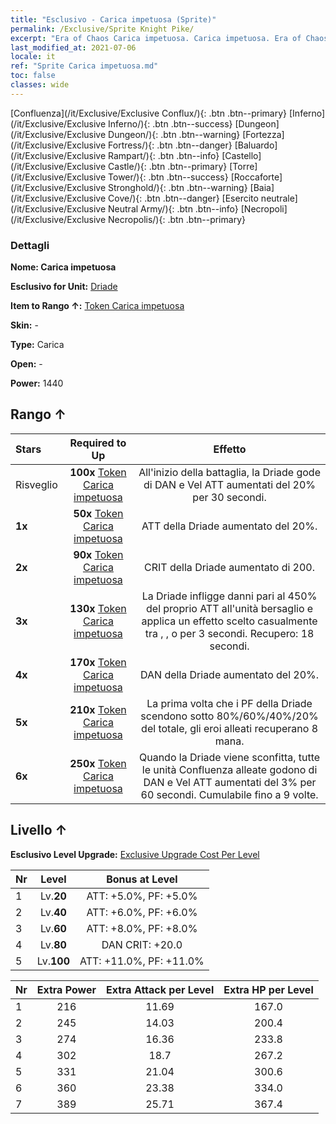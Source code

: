 ```yaml
---
title: "Esclusivo - Carica impetuosa (Sprite)"
permalink: /Exclusive/Sprite Knight Pike/
excerpt: "Era of Chaos Carica impetuosa. Carica impetuosa. Era of Chaos Esclusivo Carica impetuosa. Driade Esclusivo."
last_modified_at: 2021-07-06
locale: it
ref: "Sprite Carica impetuosa.md"
toc: false
classes: wide
---
```

 [Confluenza](/it/Exclusive/Exclusive Conflux/){: .btn .btn--primary} [Inferno](/it/Exclusive/Exclusive Inferno/){: .btn .btn--success} [Dungeon](/it/Exclusive/Exclusive Dungeon/){: .btn .btn--warning} [Fortezza](/it/Exclusive/Exclusive Fortress/){: .btn .btn--danger} [Baluardo](/it/Exclusive/Exclusive Rampart/){: .btn .btn--info} [Castello](/it/Exclusive/Exclusive Castle/){: .btn .btn--primary} [Torre](/it/Exclusive/Exclusive Tower/){: .btn .btn--success} [Roccaforte](/it/Exclusive/Exclusive Stronghold/){: .btn .btn--warning} [Baia](/it/Exclusive/Exclusive Cove/){: .btn .btn--danger} [Esercito neutrale](/it/Exclusive/Exclusive Neutral Army/){: .btn .btn--info} [Necropoli](/it/Exclusive/Exclusive Necropolis/){: .btn .btn--primary} 

### Dettagli
 **Nome: Carica impetuosa** 

 **Esclusivo for Unit:** [Driade](/it/units/Sprite/) 

 **Item to Rango ↑:** [Token Carica impetuosa](/ItemsIT/con_916/)

 **Skin:** -

 **Type:** Carica

 **Open:** -

 **Power:** 1440

## Rango ↑

  |     Stars    |  Required to Up | Effetto |
  |:-------------|:---------------:|:---------------:|
  |  Risveglio  | **100x** [Token Carica impetuosa](/ItemsIT/con_916/) | All'inizio della battaglia, la Driade gode di DAN e Vel ATT aumentati del 20% per 30 secondi. |
  | **1x** <i class="fas fa-star"/> | **50x** [Token Carica impetuosa](/ItemsIT/con_916/) | ATT della Driade aumentato del 20%. |
  | **2x** <i class="fas fa-star"/> | **90x** [Token Carica impetuosa](/ItemsIT/con_916/) | CRIT della Driade aumentato di 200. |
  | **3x** <i class="fas fa-star"/> | **130x** [Token Carica impetuosa](/ItemsIT/con_916/) | La Driade infligge danni pari al 450% del proprio ATT all'unità bersaglio e applica un effetto scelto casualmente tra <Congelamento>, <Combustione>, <Pietrificazione> o <Folgorazione> per 3 secondi. Recupero: 18 secondi. |
  | **4x** <i class="fas fa-star"/> | **170x** [Token Carica impetuosa](/ItemsIT/con_916/) | DAN della Driade aumentato del 20%. |
  | **5x** <i class="fas fa-star"/> | **210x** [Token Carica impetuosa](/ItemsIT/con_916/) | La prima volta che i PF della Driade scendono sotto 80%/60%/40%/20% del totale, gli eroi alleati recuperano 8 mana. |
  | **6x** <i class="fas fa-star"/> | **250x** [Token Carica impetuosa](/ItemsIT/con_916/) | Quando la Driade viene sconfitta, tutte le unità Confluenza alleate godono di DAN e Vel ATT aumentati del 3% per 60 secondi. Cumulabile fino a 9 volte. |


## Livello ↑
 **Esclusivo Level Upgrade:** [Exclusive Upgrade Cost Per Level](/Exclusive/ExclusiveUpgradeCostPerLevel/)

  |  Nr  |   Level  | Bonus at Level |
  |:-----|:--------:|:--------------:|
  | 1 | Lv.**20** | ATT: +5.0%, PF: +5.0% |
  | 2 | Lv.**40** | ATT: +6.0%, PF: +6.0% |
  | 3 | Lv.**60** | ATT: +8.0%, PF: +8.0% |
  | 4 | Lv.**80** | DAN CRIT: +20.0 |
  | 5 | Lv.**100** | ATT: +11.0%, PF: +11.0% |


  |  Nr  |  Extra Power | Extra Attack per Level | Extra HP per Level |
  |:-----|:--------:|:--------:|:--------:|
  | 1 | 216 | 11.69 | 167.0 |
  | 2 | 245 | 14.03 | 200.4 |
  | 3 | 274 | 16.36 | 233.8 |
  | 4 | 302 | 18.7 | 267.2 |
  | 5 | 331 | 21.04 | 300.6 |
  | 6 | 360 | 23.38 | 334.0 |
  | 7 | 389 | 25.71 | 367.4 |


